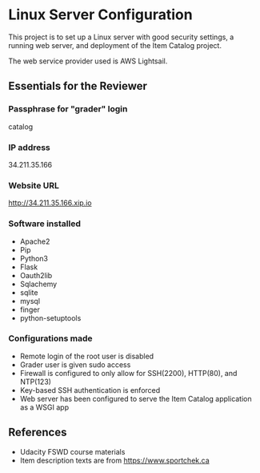 # Linux Server Configuration
This project is to set up a Linux server with good security settings, a running web server, and deployment of the Item Catalog project.

The web service provider used is AWS Lightsail.

## Essentials for the Reviewer

### Passphrase for "grader" login
catalog
### IP address
34.211.35.166
### Website URL
http://34.211.35.166.xip.io
### Software installed
- Apache2
- Pip
- Python3
- Flask
- Oauth2lib
- Sqlachemy
- sqlite
- mysql
- finger
- python-setuptools
### Configurations made
- Remote login of the root user is disabled
- Grader user is given sudo access
- Firewall is configured to only allow for SSH(2200), HTTP(80), and NTP(123)
- Key-based SSH authentication is enforced
- Web server has been configured to serve the Item Catalog application as a WSGI app
## References

- Udacity FSWD course materials
- Item description texts are from https://www.sportchek.ca
